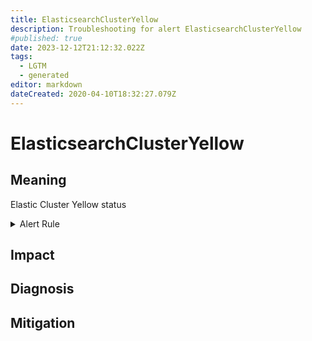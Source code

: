 ```yaml
---
title: ElasticsearchClusterYellow
description: Troubleshooting for alert ElasticsearchClusterYellow
#published: true
date: 2023-12-12T21:12:32.022Z
tags: 
  - LGTM
  - generated
editor: markdown
dateCreated: 2020-04-10T18:32:27.079Z
---
```


# ElasticsearchClusterYellow

## Meaning
[//]: # "Short paragraph that explains what the alert means"
Elastic Cluster Yellow status

<details>
  <summary>Alert Rule</summary>

{{% rule "elasticsearch/prometheus-community-elasticsearch-exporter.yml" "ElasticsearchClusterYellow" %}}

{{% comment %}}

```yaml
alert: ElasticsearchClusterYellow
expr: elasticsearch_cluster_health_status{color="yellow"} == 1
for: 0m
labels:
    severity: warning
annotations:
    summary: Elasticsearch Cluster Yellow (instance {{ $labels.instance }})
    description: |-
        Elastic Cluster Yellow status
          VALUE = {{ $value }}
          LABELS = {{ $labels }}
    runbook: https://github.com/srerun/prometheus-alerts/blob/main/content/runbooks/prometheus-community-elasticsearch-exporter/ElasticsearchClusterYellow.md

```

{{% /comment %}}

</details>


## Impact
[//]: # "What could / will happen if the alert is not addressed"



## Diagnosis
[//]: # "Steps to take to identify the cause of the problem"



## Mitigation
[//]: # "The steps necessary to resolve the alert"
